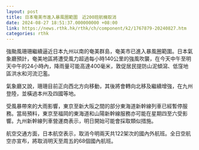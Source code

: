 ```yaml
---
layout: post
title: 日本奄美市進入暴風圈範圍　近200班航機取消
date: 2024-08-27 18:51:37.000000000 +08:00
link: https://news.rthk.hk/rthk/ch/component/k2/1767879-20240827.htm
categories: rthk
---
```


強颱風珊珊繼續逼近日本九州以南的奄美群島，奄美市已進入暴風圈範圍。日本氣象廳預計，奄美地區將遭受風力超過每小時140公里的強風吹襲，在今天中午至明天中午的24小時內，降雨量可能高達400毫米，敦促居民提防山泥傾瀉、低窪地區洪水和河流氾濫。

氣象廳又說，珊珊目前正向西北方向移動，其後將會轉向北移及繼續增強，在九州登陸，並橫過本州及四國等地。

受風暴帶來的大雨影響，東京至新大阪之間的部分東海道新幹線列車已經暫停服務。當局預料，東京至福岡的東海道和山陽新幹線服務亦可能在星期四至六受影響。九州新幹線列車營運商表示，明日開始可能會採取類似措施。

航空交通方面，日本航空表示，取消今明兩天共122架次的國內外航班。全日空航空亦宣布，將取消明天至周五的68個國內航班。
